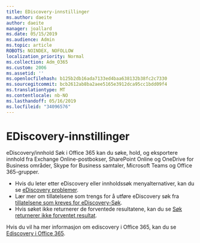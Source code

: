 ```yaml
---
title: EDiscovery-innstillinger
ms.author: daeite
author: daeite
manager: joallard
ms.date: 05/15/2019
ms.audience: Admin
ms.topic: article
ROBOTS: NOINDEX, NOFOLLOW
localization_priority: Normal
ms.collection: Adm_O365
ms.custom: 2006
ms.assetid: ''
ms.openlocfilehash: b125b2db16ada7133ed4baa638132b38fc2c7330
ms.sourcegitcommit: bcb2612ab8ba2aee5165e3912dca95cc1bdd09f4
ms.translationtype: MT
ms.contentlocale: nb-NO
ms.lasthandoff: 05/16/2019
ms.locfileid: "34096576"
---
```

# <a name="ediscovery-settings"></a>EDiscovery-innstillinger

eDiscovery/innhold Søk i Office 365 kan du søke, hold, og eksportere innhold fra Exchange Online-postbokser, SharePoint Online og OneDrive for Business områder, Skype for Business samtaler, Microsoft Teams og Office 365-grupper.

- Hvis du leter etter eDiscovery eller innholdssøk menyalternativer, kan du se [eDiscovery problemer](https://docs.microsoft.com/en-us/alchemyinsights/ediscovery-issues).
- Lær mer om tillatelsene som trengs for å utføre eDiscovery søk fra [tillatelsene som kreves for eDiscovery-Søk](https://docs.microsoft.com/en-us/alchemyinsights/permissions-required-for-ediscovery-searches).
- Hvis søket ikke returnerer de forventede resultatene, kan du se [Søk returnerer ikke forventet resultat](https://docs.microsoft.com/en-us/alchemyinsights/search-not-returning-expected-results).

Hvis du vil ha mer informasjon om ediscovery i Office 365, kan du se [Ediscovery i Office 365](https://docs.microsoft.com/en-us/office365/securitycompliance/ediscovery).
